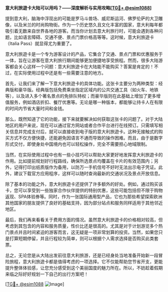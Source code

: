 **意大利旅遊卡大陆可以用吗？——深度解析与实用攻略[[TG💪+ @esim1088](https://t.me/s/esim1088)]**

提到意大利，脑海中浮现出的可能是罗马斗兽场、威尼斯运河、佛罗伦萨的大卫雕像，以及米兰的时尚购物街。作为一个历史悠久且文化丰富的国家，意大利每年都吸引着无数来自世界各地的游客。而当你计划去意大利旅行时，可能会遇到各种问题，比如语言障碍、交通不便、景点门票价格高等等。这时候，意大利旅遊卡（Italia Pass）就显得尤为重要了。

意大利旅遊卡是一个专为游客设计的产品，它集合了交通、景点门票和优惠服务于一体，旨在让游客在意大利旅行期间能够更加便捷地享受旅程。然而，很多大陆游客都会关心这样一个问题：意大利旅遊卡在大陆能不能购买？答案是肯定的！不过，在实际使用过程中还是有一些需要注意的地方。

首先，让我们来了解一下意大利旅遊卡的具体功能。这张卡主要分为两种类型：经典版和豪华版。经典版包括免费乘坐指定区域内的公共交通工具（如火车、地铁等），以及进入多个著名景点的免排队特权；而豪华版则在此基础上增加了更多增值服务，例如酒店折扣、餐厅优惠等。无论是哪一种版本，都能够让持卡人在有限的时间内节省大量时间和金钱。

那么，既然知道了它的功能，接下来就要解决如何获取这张卡的问题了。对于大陆地区的用户来说，现在可以通过官方网站或者合作平台进行在线预订。只需填写相关信息并完成支付后，就可以直接收到电子版的意大利旅遊卡。这种无接触式的购买方式不仅方便快捷，还能避免因语言不通而导致的操作困难。而且，由于是数字形式交付，即使身处中国境内也可以轻松操作，完全不需要担心地域限制。

当然，在实际使用过程中也有一些小技巧可以帮助大家更好地发挥意大利旅遊卡的作用。比如提前规划好行程路线，确保所选景点均覆盖在卡片的有效范围内；另外，记得打印出纸质版作为备用，以防万一手机信号不好时无法出示电子凭证。此外，建议下载官方应用程序，这样可以随时查询最新的交通状况及景点开放信息。

除了基本的功能之外，意大利旅遊卡还提供了许多额外的好处。例如，通过购买该卡，您可以享受到一些独家合作伙伴提供的特别优惠，这些可能包括但不限于购物返现、SPA体验券等。同时，作为一张国际通用型产品，它也为那些希望探索欧洲其他国家的朋友提供了良好的基础支持，因为部分站点和服务同样适用于其他邻近地区。

最后，我们再来看看关于费用方面的情况。虽然意大利旅遊卡的价格相对较高，但考虑到其包含的内容和服务质量，性价比还是很高的。尤其是对于计划游览多个热门景点并且时间紧迫的游客而言，这无疑是一项非常划算的投资。当然，如果您只是打算短期停留，并且行程较为简单，则可以根据个人需求选择是否购买此类套票。

总之，无论您是从大陆出发前往意大利旅游，还是已经身处当地准备开始新一段冒险旅程，意大利旅遊卡都是值得考虑的一项选择。它不仅能帮助您节省开支，更能提升整体体验感，让您充分感受到这个美丽国度的魅力所在。所以，不妨趁着假期来临之际好好规划一下自己的出行方案吧！

[[TG💪+ @esim1088](https://t.me/s/esim1088) ![Image](https://i.postimg.cc/4NQfJmqS/Snipaste-2025-05-13-00-14-12.png)]